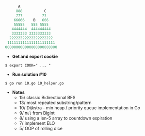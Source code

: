 ```fortran
      A
     888          C
     777         77
    66666    B   666
    55555   555 5555
   4444444  444444444
   3333333 3333333333
  22222222222222222222
 1111111111111111111111
000000000000000000000000
```
- __Get and export cookie__

`$ export COOK=" ... "`

- __Run solution #10__

`$ go run 10.go 10_helper.go`

- __Notes__
    - 15/ classic Bidirectional BFS
    - 13/ most repeated substring/pattern
    - 10/ Dijkstra - min heap / priority queue implementation in Go
    - 9/ `Mul` from BigInt
    - 8/ using a len-5 array to countdown expiration
    - 7/ implement ELO
    - 5/ OOP of rolling dice

